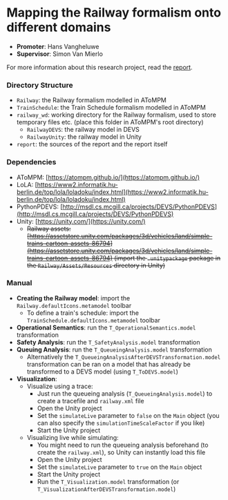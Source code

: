 # Mapping the Railway formalism onto different domains

- **Promoter**: Hans Vangheluwe
- **Supervisor**: Simon Van Mierlo

For more information about this research project, read the [report](report/report.pdf).

### Directory Structure

- `Railway`: the Railway formalism modelled in AToMPM
- `TrainSchedule`: the Train Schedule formalism modelled in AToMPM
- `railway_wd`: working directory for the Railway formalism, used to store temporary files etc. (place this folder in AToMPM's root directory)
    - `RailwayDEVS`: the railway model in DEVS
    - `RailwayUnity`: the railway model in Unity
- `report`: the sources of the report and the report itself

### Dependencies

- AToMPM: [https://atompm.github.io/](https://atompm.github.io/)
- LoLA: [https://www2.informatik.hu-berlin.de/top/lola/loladoku/index.html](https://www2.informatik.hu-berlin.de/top/lola/loladoku/index.html)
- PythonPDEVS: [http://msdl.cs.mcgill.ca/projects/DEVS/PythonPDEVS](http://msdl.cs.mcgill.ca/projects/DEVS/PythonPDEVS)
- Unity: [https://unity.com/](https://unity.com/)
    - ~~Railway assets: [https://assetstore.unity.com/packages/3d/vehicles/land/simple-trains-cartoon-assets-86794](https://assetstore.unity.com/packages/3d/vehicles/land/simple-trains-cartoon-assets-86794) (import the `.unitypackage` package in the `Railway/Assets/Resources` directory in Unity)~~

### Manual

- **Creating the Railway model**: import the `Railway.defaultIcons.metamodel` toolbar
    - To define a train's schedule: import the `TrainSchedule.defaultIcons.metamodel` toolbar
- **Operational Semantics**: run the `T_OperationalSemantics.model` transformation
- **Safety Analysis**: run the `T_SafetyAnalysis.model` transformation
- **Queuing Analysis**: run the `T_QueueingAnalysis.model` transformation
    - Alternatively the `T_QueueingAnalysisAfterDEVSTransformation.model` transformation can be ran on a model that has already be transformed to a DEVS model (using `T_ToDEVS.model`)
- **Visualization**:
    - Visualize using a trace:
        - Just run the queueing analysis (`T_QueueingAnalysis.model`) to create a tracefile and `railway.xml` file
        - Open the Unity project
        - Set the `simulateLive` parameter to `false` on the `Main` object (you can also specify the `simulationTimeScaleFactor` if you like)
        - Start the Unity project
    - Visualizing live while simulating:
        - You might need to run the queueing analysis beforehand (to create the `railway.xml`), so Unity can instantly load this file
        - Open the Unity project
        - Set the `simulateLive` parameter to `true` on the `Main` object
        - Start the Unity project
        - Run the `T_Visualization.model` transformation (or `T_VisualizationAfterDEVSTransformation.model`)
